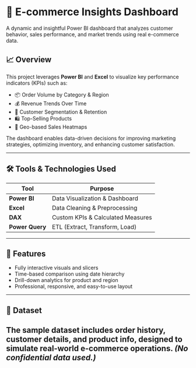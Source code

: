 # 🛒 E-commerce Insights Dashboard

A dynamic and insightful Power BI dashboard that analyzes customer behavior, sales performance, and market trends using real e-commerce data.

## 📈 Overview

This project leverages **Power BI** and **Excel** to visualize key performance indicators (KPIs) such as:

- 📦 Order Volume by Category & Region  
- 💰 Revenue Trends Over Time  
- 👤 Customer Segmentation & Retention  
- 🛍️ Top-Selling Products  
- 📍 Geo-based Sales Heatmaps

The dashboard enables data-driven decisions for improving marketing strategies, optimizing inventory, and enhancing customer satisfaction.

---

## 🛠️ Tools & Technologies Used

| Tool          | Purpose                             |
|---------------|-------------------------------------|
| **Power BI**  | Data Visualization & Dashboard      |
| **Excel**     | Data Cleaning & Preprocessing       |
| **DAX**       | Custom KPIs & Calculated Measures   |
| **Power Query** | ETL (Extract, Transform, Load)     |

---

## 🚀 Features

- Fully interactive visuals and slicers  
- Time-based comparison using date hierarchy  
- Drill-down analytics for product and region  
- Professional, responsive, and easy-to-use layout

---

## 📂 Dataset

The sample dataset includes order history, customer details, and product info, designed to simulate real-world e-commerce operations. *(No confidential data used.)*
---


